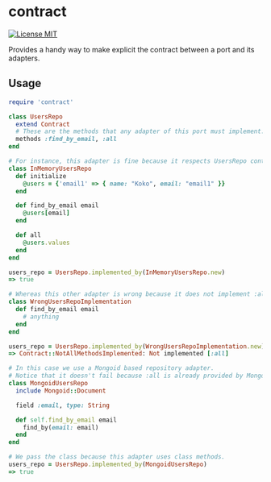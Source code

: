 contract
============
[![License MIT](http://img.shields.io/badge/license-MIT-green.svg)](http://opensource.org/licenses/MIT)

Provides a handy way to make explicit the contract between a port and its adapters.

## Usage

```ruby
require 'contract'

class UsersRepo
  extend Contract
  # These are the methods that any adapter of this port must implement.
  methods :find_by_email, :all
end

# For instance, this adapter is fine because it respects UsersRepo contract.
class InMemoryUsersRepo
  def initialize
    @users = {'email1' => { name: "Koko", email: "email1" }}
  end

  def find_by_email email
    @users[email]
  end

  def all
    @users.values
  end
end

users_repo = UsersRepo.implemented_by(InMemoryUsersRepo.new)
=> true

# Whereas this other adapter is wrong because it does not implement :all.
class WrongUsersRepoImplementation
  def find_by_email email
    # anything
  end
end

users_repo = UsersRepo.implemented_by(WrongUsersRepoImplementation.new)
=> Contract::NotAllMethodsImplemented: Not implemented [:all]

# In this case we use a Mongoid based repository adapter.
# Notice that it doesn't fail because :all is already provided by Mongoid::Document.
class MongoidUsersRepo
  include Mongoid::Document

  field :email, type: String

  def self.find_by_email email
    find_by(email: email)
  end
end

# We pass the class because this adapter uses class methods.
users_repo = UsersRepo.implemented_by(MongoidUsersRepo)
=> true
```